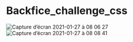 # Backfice_challenge_css
![Capture d’écran 2021-01-27 à 08 06 27](https://user-images.githubusercontent.com/10420131/105956169-b345c180-6077-11eb-95ff-fe43115d7b30.png)
![Capture d’écran 2021-01-27 à 08 08 41](https://user-images.githubusercontent.com/10420131/105955974-619d3700-6077-11eb-8743-a05dd6c26217.png)
